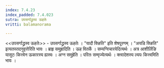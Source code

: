 ```yaml
---
index: 7.4.23
index_padded: 7.4.023
sutra: उपसर्गाद्ध्रस्व ऊहतेः
vritti: balamanorama

---
```

<<उपसर्गाद्ध्रस्व ऊहतेः>> - उपसर्गाद्ध्रस्व ऊहतेः । "यादौ क्ङिति" इति शेषपूरणम् । "अयडि क्ङिति" इत्यतस्तदनुवृत्तेरिति भावः । ब्राहृ समुह्रादिति । ऊह वितर्के । सम्यग्विचारयेदित्यर्थः । अत्र आशीर्लिङि यासुटः कित्त्वेन ऊकारस्य ह्यस्वः । अग्न समुह्रेति । परितः सम्मृज्येत्यर्थः । क्त्वादेशस्य ल्यपः कित्त्वमिति भावः । 